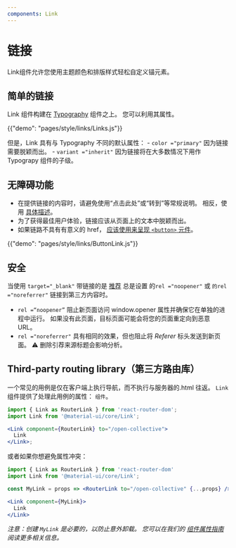 ```yaml
---
components: Link
---
```


# 链接

<p class="description">Link组件允许您使用主题颜色和排版样式轻松自定义锚元素。</p>

## 简单的链接

Link 组件构建在 [Typography](/api/typography/) 组件之上。 您可以利用其属性。

{{"demo": "pages/style/links/Links.js"}}

但是，Link 具有与 Typography 不同的默认属性： - `color ="primary"` 因为链接需要脱颖而出。 - `variant ="inherit"` 因为链接将在大多数情况下用作 Typograpy 组件的子级。

## 无障碍功能

- 在提供链接的内容时，请避免使用“点击此处”或“转到”等常规说明。 相反，使用 [具体描述](https://developers.google.com/web/tools/lighthouse/audits/descriptive-link-text)。
- 为了获得最佳用户体验，链接应该从页面上的文本中脱颖而出。
- 如果链路不具有有意义的 href， [应该使用来呈现 `<button>` 元件](https://github.com/evcohen/eslint-plugin-jsx-a11y/blob/master/docs/rules/anchor-is-valid.md)。

{{"demo": "pages/style/links/ButtonLink.js"}}

## 安全

当使用 `target="_blank"` 带链接的是 [推荐](https://developers.google.com/web/tools/lighthouse/audits/noopener) 总是设置 的`rel ="noopener"` 或 `的rel ="noreferrer"` 链接到第三方内容时。

- `rel =“noopener”` 阻止新页面访问 window.opener 属性并确保它在单独的进程中运行。 如果没有此页面，目标页面可能会将您的页面重定向到恶意 URL。
- `rel ="noreferrer"` 具有相同的效果，但也阻止将 _Referer_ 标头发送到新页面。 ⚠️ 删除引荐来源标题会影响分析。

## Third-party routing library（第三方路由库）

一个常见的用例是仅在客户端上执行导航，而不执行与服务器的.html 往返。 `Link` 组件提供了处理此用例的属性： `组件`。

```jsx
import { Link as RouterLink } from 'react-router-dom';
import Link from '@material-ui/core/Link';

<Link component={RouterLink} to="/open-collective">
  Link
</Link>;
```

或者如果你想避免属性冲突：

```jsx
import { Link as RouterLink } from 'react-router-dom'
import Link from '@material-ui/core/Link';

const MyLink = props => <RouterLink to="/open-collective" {...props} />

<Link component={MyLink}>
  Link
</Link>
```

_注意：创建 `MyLink` 是必要的，以防止意外卸载。 您可以在我们的 [组件属性指南](/guides/composition/#component-property)阅读更多相关信息。_
